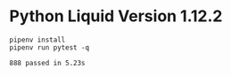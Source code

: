 # Python Liquid Version 1.12.2

```
pipenv install
pipenv run pytest -q
```

```
888 passed in 5.23s
```
